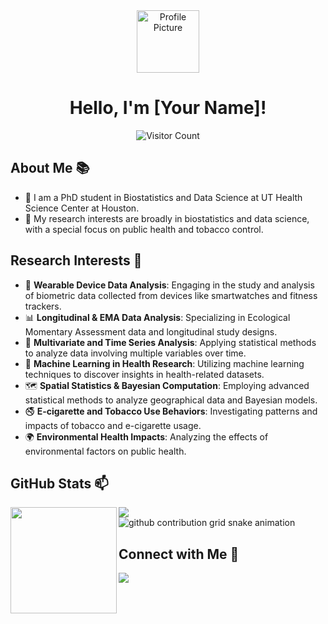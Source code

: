 <div align="center">
    <img src="path_to_your_profile_picture" width="100px" height="100px" alt="Profile Picture">
</div>

<h1 align="center">Hello, I'm [Your Name]!</h1>

<p align="center">
    <img src="https://profile-counter.glitch.me/{your_github_username}/count.svg" alt="Visitor Count">
</p>

## About Me 📚
- 🌱 I am a PhD student in Biostatistics and Data Science at UT Health Science Center at Houston.
- 💬 My research interests are broadly in biostatistics and data science, with a special focus on public health and tobacco control.

## Research Interests 🎯
- 🔬 **Wearable Device Data Analysis**: Engaging in the study and analysis of biometric data collected from devices like smartwatches and fitness trackers.
- 📊 **Longitudinal & EMA Data Analysis**: Specializing in Ecological Momentary Assessment data and longitudinal study designs.
- 🧮 **Multivariate and Time Series Analysis**: Applying statistical methods to analyze data involving multiple variables over time.
- 🤖 **Machine Learning in Health Research**: Utilizing machine learning techniques to discover insights in health-related datasets.
- 🗺️ **Spatial Statistics & Bayesian Computation**: Employing advanced statistical methods to analyze geographical data and Bayesian models.
- 🚭 **E-cigarette and Tobacco Use Behaviors**: Investigating patterns and impacts of tobacco and e-cigarette usage.
- 🌍 **Environmental Health Impacts**: Analyzing the effects of environmental factors on public health.

## GitHub Stats 📫
<div>
  <img height="170" align="left" src="https://github-readme-stats.vercel.app/api?username={your_github_username}&show_icons=true&theme=light" />
  <img src="https://github-readme-stats.vercel.app/api/top-langs/?username={your_github_username}&hide_langs_below=1&theme=default&line_height=27&layout=compact" />
</div>

<!-- Contribution Snake Graph -->
<picture>
  <source media="(prefers-color-scheme: dark)" srcset="https://raw.githubusercontent.com/{your_github_username}/{your_github_username}/output/github-contribution-grid-snake-dark.svg">
  <source media="(prefers-color-scheme: light)" srcset="https://raw.githubusercontent.com/{your_github_username}/{your_github_username}/output/github-contribution-grid-snake.svg">
  <img alt="github contribution grid snake animation" src="https://raw.githubusercontent.com/{your_github_username}/{your_github_username}/output/github-contribution-grid-snake.svg">
</picture>

## Connect with Me 🤝
<div>
    <!-- Replace `your_linkedin_profile` with your actual LinkedIn URL -->
    <a href="your_linkedin_profile"><img src="https://img.shields.io/badge/LinkedIn-0077B5?style=for-the-badge&logo=linkedin&logoColor=white"/></a>
    <!-- Add more social links if needed -->
</div>

